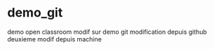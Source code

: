 # demo_git
demo open classroom
modif sur demo git
modification depuis github
deuxieme modif depuis machine

